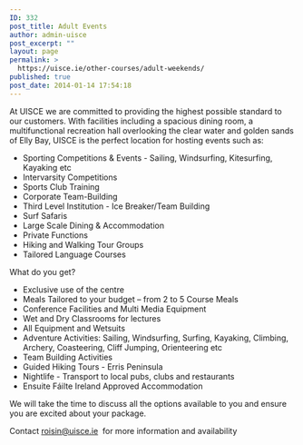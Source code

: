 ```yaml
---
ID: 332
post_title: Adult Events
author: admin-uisce
post_excerpt: ""
layout: page
permalink: >
  https://uisce.ie/other-courses/adult-weekends/
published: true
post_date: 2014-01-14 17:54:18
---
```

At UISCE we are committed to providing the highest possible standard to our customers. With facilities including a spacious dining room, a multifunctional recreation hall overlooking the clear water and golden sands of Elly Bay, UISCE is the perfect location for hosting events such as:
<ul>
 	<li>Sporting Competitions &amp; Events - Sailing, Windsurfing, Kitesurfing, Kayaking etc</li>
 	<li>Intervarsity Competitions</li>
 	<li>Sports Club Training</li>
 	<li>Corporate Team-Building</li>
 	<li>Third Level Institution - Ice Breaker/Team Building</li>
 	<li>Surf Safaris</li>
 	<li>Large Scale Dining &amp; Accommodation</li>
 	<li>Private Functions</li>
 	<li>Hiking and Walking Tour Groups</li>
 	<li>Tailored Language Courses</li>
</ul>
What do you get?
<ul>
 	<li>Exclusive use of the centre</li>
 	<li>Meals Tailored to your budget – from 2 to 5 Course Meals</li>
 	<li>Conference Facilities and Multi Media Equipment</li>
 	<li>Wet and Dry Classrooms for lectures</li>
 	<li>All Equipment and Wetsuits</li>
 	<li>Adventure Activities: Sailing, Windsurfing, Surfing, Kayaking, Climbing, Archery, Coasteering, Cliff Jumping, Orienteering etc</li>
 	<li>Team Building Activities</li>
 	<li>Guided Hiking Tours - Erris Peninsula</li>
 	<li>Nightlife - Transport to local pubs, clubs and restaurants</li>
 	<li>Ensuite Fáilte Ireland Approved Accommodation</li>
</ul>
We will take the time to discuss all the options available to you and ensure you are excited about your package.

Contact <a href="mailto:roisin@uisce.ie">roisin@uisce.ie </a> for more information and availability